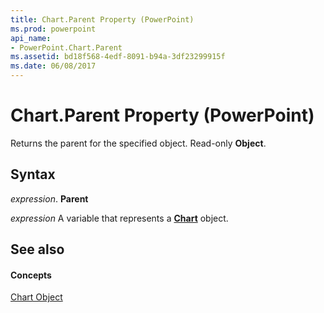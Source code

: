 ```yaml
---
title: Chart.Parent Property (PowerPoint)
ms.prod: powerpoint
api_name:
- PowerPoint.Chart.Parent
ms.assetid: bd18f568-4edf-8091-b94a-3df23299915f
ms.date: 06/08/2017
---
```



# Chart.Parent Property (PowerPoint)

Returns the parent for the specified object. Read-only  **Object**.


## Syntax

 _expression_. **Parent**

 _expression_ A variable that represents a **[Chart](PowerPoint.Chart.md)** object.


## See also


#### Concepts


[Chart Object](PowerPoint.Chart.md)

